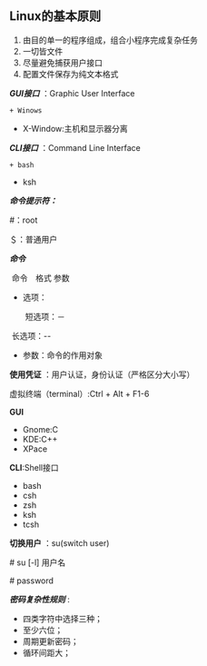 ## Linux的基本原则

1. 由目的单一的程序组成，组合小程序完成复杂任务
2. 一切皆文件
3. 尽量避免捕获用户接口
4. 配置文件保存为纯文本格式

***GUI接口*** ：Graphic User Interface

	+ Winows
+ X-Window:主机和显示器分离

***CLI接口*** ：Command Line Interface

	+ bash
+ ksh

***命令提示符：***

#：root

＄：普通用户

***命令***

​	命令　格式 参数

  + 选项：

    ​		 短选项：－

​			长选项：--

+ 参数：命令的作用对象

**使用凭证** ：用户认证，身份认证（严格区分大小写）

虚拟终端（terminal）:Ctrl + Alt + F1-6

**GUI**

 + Gnome:C
 + KDE:C++
 + XPace

**CLI**:Shell接口

 + bash
 + csh
 + zsh
 + ksh
 + tcsh

**切换用户** ：su(switch user)

\# su [-l] 用户名

\# password

***密码复杂性规则*** :

 + 四类字符中选择三种；
+ 至少六位；
+ 周期更新密码； 
+ 循环间距大； 